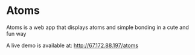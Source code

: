 # Atoms
Atoms is a web app that displays atoms and simple bonding in a cute and fun way

A live demo is available at: http://67.172.88.197/atoms